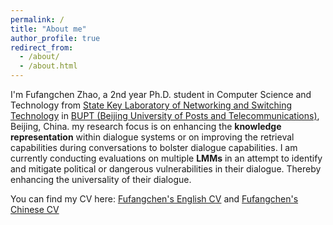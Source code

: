 ```yaml
---
permalink: /
title: "About me"
author_profile: true
redirect_from: 
  - /about/
  - /about.html
---
```


I'm Fufangchen Zhao, a 2nd year Ph.D. student in Computer Science and Technology from [State Key Laboratory of Networking and Switching Technology]( https://sklnst.bupt.edu.cn/) in [BUPT (Beijing University of Posts and Telecommunications)](https://www.bupt.edu.cn/), Beijing, China. my research focus is on enhancing the **knowledge representation** within dialogue systems or on improving the retrieval capabilities during conversations to bolster dialogue capabilities.  I am currently conducting evaluations on multiple **LMMs** in an attempt to identify and mitigate political or dangerous vulnerabilities in their dialogue. Thereby enhancing the universality of their dialogue.

You can find my CV here: [Fufangchen's English CV](https://github.com/heavenhellchen/zhaofufangchen.github.io/tree/master/assets/Fufangchen_Zhao_CV.pdf) and [Fufangchen's Chinese CV](https://github.com/heavenhellchen/zhaofufangchen.github.io/tree/master/assets/cv_chinese.pdf)
